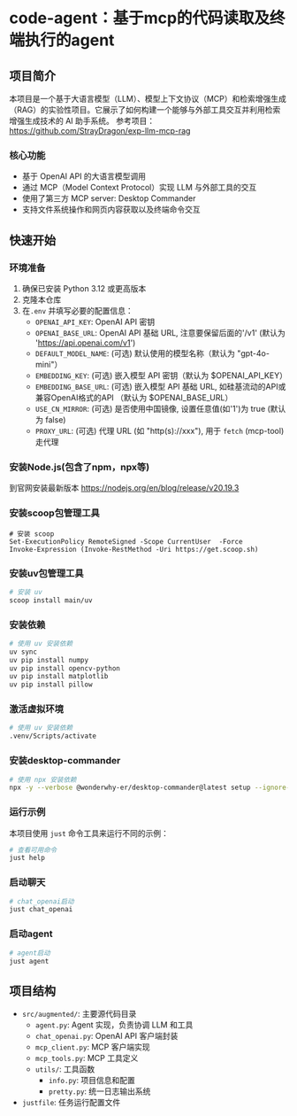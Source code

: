 # code-agent：基于mcp的代码读取及终端执行的agent

## 项目简介

本项目是一个基于大语言模型（LLM）、模型上下文协议（MCP）和检索增强生成（RAG）的实验性项目。它展示了如何构建一个能够与外部工具交互并利用检索增强生成技术的 AI 助手系统。
参考项目：https://github.com/StrayDragon/exp-llm-mcp-rag

### 核心功能

- 基于 OpenAI API 的大语言模型调用
- 通过 MCP（Model Context Protocol）实现 LLM 与外部工具的交互
- 使用了第三方 MCP server: Desktop Commander
- 支持文件系统操作和网页内容获取以及终端命令交互

## 快速开始



### 环境准备

1. 确保已安装 Python 3.12 或更高版本
2. 克隆本仓库
3. 在`.env` 并填写必要的配置信息：
   - `OPENAI_API_KEY`: OpenAI API 密钥
   - `OPENAI_BASE_URL`: OpenAI API 基础 URL, 注意要保留后面的'/v1' (默认为 'https://api.openai.com/v1')
   - `DEFAULT_MODEL_NAME`: (可选) 默认使用的模型名称（默认为 "gpt-4o-mini"）
   - `EMBEDDING_KEY`: (可选) 嵌入模型 API 密钥（默认为 $OPENAI_API_KEY）
   - `EMBEDDING_BASE_URL`: (可选) 嵌入模型 API 基础 URL, 如硅基流动的API或兼容OpenAI格式的API （默认为 $OPENAI_BASE_URL）
   - `USE_CN_MIRROR`: (可选) 是否使用中国镜像, 设置任意值(如'1')为 true (默认为 false)
   - `PROXY_URL`: (可选) 代理 URL (如 "http(s)://xxx"), 用于 `fetch` (mcp-tool) 走代理

### 安装Node.js(包含了npm，npx等)

到官网安装最新版本
https://nodejs.org/en/blog/release/v20.19.3


### 安装scoop包管理工具

```shell
# 安装 scoop
Set-ExecutionPolicy RemoteSigned -Scope CurrentUser  -Force
Invoke-Expression (Invoke-RestMethod -Uri https://get.scoop.sh)

```

### 安装uv包管理工具

```bash
# 安装 uv 
scoop install main/uv
```

### 安装依赖

```bash
# 使用 uv 安装依赖
uv sync
uv pip install numpy
uv pip install opencv-python
uv pip install matplotlib
uv pip install pillow
```

### 激活虚拟环境

```bash
# 使用 uv 安装依赖
.venv/Scripts/activate
```

### 安装desktop-commander

```bash
# 使用 npx 安装依赖
npx -y --verbose @wonderwhy-er/desktop-commander@latest setup --ignore-scripts
```

### 运行示例

本项目使用 `just` 命令工具来运行不同的示例：

```bash
# 查看可用命令
just help
```

### 启动聊天

```bash
# chat_openai启动
just chat_openai
```

### 启动agent

```bash
# agent启动
just agent
```

## 项目结构

- `src/augmented/`: 主要源代码目录
  - `agent.py`: Agent 实现，负责协调 LLM 和工具
  - `chat_openai.py`: OpenAI API 客户端封装
  - `mcp_client.py`: MCP 客户端实现
  - `mcp_tools.py`: MCP 工具定义
  - `utils/`: 工具函数
    - `info.py`: 项目信息和配置
    - `pretty.py`: 统一日志输出系统
- `justfile`: 任务运行配置文件
 
